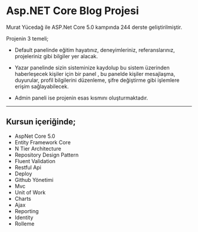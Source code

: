 # Asp.NET Core Blog Projesi

Murat Yücedağ ile ASP.Net Core 5.0 kampında 244 derste geliştirilmiştir.

Projenin 3 temeli;

- Default panelinde eğitim hayatınız, deneyimleriniz, referanslarınız, projeleriniz gibi bilgiler yer alacak.

- Yazar panelinde sizin sisteminize kaydolup bu sistem üzerinden haberleşecek kişiler için bir panel , bu panelde kişiler mesajlaşma, duyurular, profil bilgilerini düzenleme, şifre değiştirme gibi işlemlere erişim sağlayabilecek.

- Admin paneli ise projenin esas kısmını oluşturmaktadır.

---

## Kursun içeriğinde;

- AspNet Core 5.0
- Entity Framework Core
- N Tier Architecture
- Repository Design Pattern
- Fluent Validation
- Restful Api
- Deploy
- Github Yönetimi
- Mvc
- Unit of Work
- Charts
- Ajax
- Reporting
- Identity
- Rolleme
